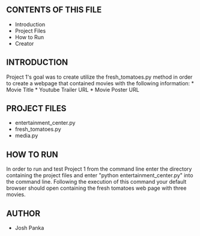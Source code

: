 CONTENTS OF THIS FILE
---------------------

 * Introduction
 * Project Files
 * How to Run
 * Creator

INTRODUCTION
------------

Project 1's goal was to create utilize the fresh_tomatoes.py method in order to
create a webpage that contained movies with the following information:
    * Movie Title
    * Youtube Trailer URL
    * Movie Poster URL

PROJECT FILES
-------------

* entertainment_center.py
* fresh_tomatoes.py
* media.py

HOW TO RUN
----------

In order to run and test Project 1 from the command line enter the directory
containing the project files and enter "python entertainment_center.py" into
the command line.  Following the execution of this command your default browser
should open containing the fresh tomatoes web page with three movies.

AUTHOR
------

* Josh Panka